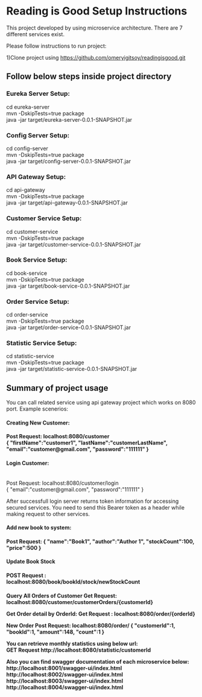 <h1> Reading is Good Setup Instructions</h1>
This project developed by using microservice architecture.
There are 7 different services exist.

Please follow instructions to run project:

1)Clone project using https://github.com/omeryigitsoy/readingisgood.git<br>

<h2>Follow below steps inside project directory</h2>

<h3>Eureka Server Setup:</h3>
cd eureka-server<br>
mvn -DskipTests=true package<br>
java -jar target/eureka-server-0.0.1-SNAPSHOT.jar

<h3>Config Server Setup:</h3>
cd config-server<br>
mvn -DskipTests=true package<br>
java -jar target/config-server-0.0.1-SNAPSHOT.jar

<h3>API Gateway Setup:</h3>
cd api-gateway<br>
mvn -DskipTests=true package<br>
java -jar target/api-gateway-0.0.1-SNAPSHOT.jar

<h3>Customer Service Setup:</h3>
cd customer-service<br>
mvn -DskipTests=true package<br>
java -jar target/customer-service-0.0.1-SNAPSHOT.jar

<h3>Book Service Setup:</h3>
cd book-service<br>
mvn -DskipTests=true package<br>
java -jar target/book-service-0.0.1-SNAPSHOT.jar

<h3>Order Service Setup:</h3>
cd order-service<br>
mvn -DskipTests=true package<br>
java -jar target/order-service-0.0.1-SNAPSHOT.jar

<h3>Statistic Service Setup:</h3>
cd statistic-service<br>
mvn -DskipTests=true package<br>
java -jar target/statistic-service-0.0.1-SNAPSHOT.jar

<h2>Summary of project usage</h2>

You can call related service using api gateway project which works on 8080 port.
Example scenerios:

<h4>Creating New Customer:<h4>
Post Request: localhost:8080/customer<br>
{
"firstName":"customer1",
"lastName":"customerLastName",
"email":"customer@gmail.com",
"password":"111111"
}

<h4>Login Customer:</h4><br>
Post Request: localhost:8080/customer/login<br>
{
"email":"customer@gmail.com",
"password":"111111"
}

After successfull login server returns token information for accessing secured services.
You need to send this Bearer token as a header while making request to other services.

<h4>Add new book to system:<h4>
Post Request:
{
"name":"Book1",
"author":"Author 1",
"stockCount":100,
"price":500
}

<h4>Update Book Stock <h4>
POST Request :<br> 
localhost:8080/book/bookId/stock/newStockCount

<h4> Query All Orders of Customer
Get Request:
localhost:8080/customer/customerOrders/{customerId}

Get Order detail by OrderId:
Get Request : localhost:8080/order/{orderId}

New Order
Post Request:
localhost:8080/order/
{
"customerId":1,
"bookId":1,
"amount":148,
"count":1
}

You can retrieve monthly statistics using below url:<br>
GET Request http://localhost:8080/statistic/customerId

Also you can find swagger documentation of each microservice below:
http://localhost:8001/swagger-ui/index.html
http://localhost:8002/swagger-ui/index.html
http://localhost:8003/swagger-ui/index.html
http://localhost:8004/swagger-ui/index.html